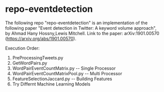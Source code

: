 # repo-eventdetection
The following repo "repo-eventdetection" is an implementation of the following paper "Event detection in Twitter: A keyword volume approach", by Ahmad Hany Hossny,Lewis Mitchell.
Link to the paper: arXiv:1901.00570 (https://arxiv.org/abs/1901.00570).

Execution Order:
1. PreProcessingTweets.py
2. GetWordPairs.py
3. WordPairEventCountMatrix.py -- Single Processor
4. WordPairEventCountMatrixPool.py -- Multi Processor
5. FeatureSelectionJaccard.py -- Building Features
6. Try Differnt Machine Learning Models